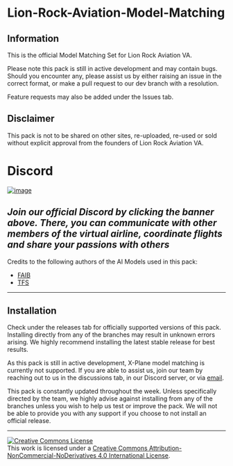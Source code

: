 # Lion-Rock-Aviation-Model-Matching

## Information
This is the official Model Matching Set for Lion Rock Aviation VA.  

Please note this pack is still in active development and may contain bugs. Should you encounter any, please assist us by either raising an issue in the correct format, or make a pull request to our dev branch with a resolution.

Feature requests may also be added under the Issues tab.

## Disclaimer

This pack is not to be shared on other sites, re-uploaded, re-used or sold without explicit approval from the founders of Lion Rock Aviation VA.

# Discord
[![image](https://user-images.githubusercontent.com/43100687/164478751-0bf7e94a-f39a-45f9-af06-489ec8873b22.png)](https://discord.gg/vt89WTexSP)

*Join our official Discord by clicking the banner above. There, you can communicate with other members of the virtual airline, coordinate flights and share your passions with others*
--------------------------

Credits to the following authors of the AI Models used in this pack:

- [FAIB](https://fsxaibureau.com/)
- [TFS](http://www.skycolors.com/ai_aircraft_models_list_fsx_fs2004.htm)

--------------------------

## Installation
Check under the releases tab for officially supported versions of this pack. Installing directly from any of the branches may result in unknown errors arising. We highly recommend installing the latest stable release for best results.

As this pack is still in active development, X-Plane model matching is currently not supported. If you are able to assist us, join our team by reaching out to us in the discussions tab, in our Discord server, or via [email](enquiry@lionrockaviation.net). 

This pack is constantly updated throughout the week. Unless specifically directed by the team, we highly advise against installing from any of the branches unless you wish to help us test or improve the pack. We will not be able to provide you with any support if you choose to not install an official release.

--------------------------

<a rel="license" href="http://creativecommons.org/licenses/by-nc-nd/4.0/"><img alt="Creative Commons License" style="border-width:0" src="https://i.creativecommons.org/l/by-nc-nd/4.0/88x31.png" /></a><br />This work is licensed under a <a rel="license" href="http://creativecommons.org/licenses/by-nc-nd/4.0/">Creative Commons Attribution-NonCommercial-NoDerivatives 4.0 International License</a>.

